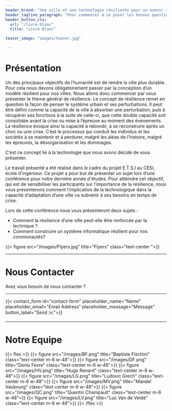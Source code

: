 ```yaml
---
header_brand: "Une ville et une technologie résiliente pour un avenir durable au service de tous."
header_tagline_paragraph: "Pour commencer à se poser les bonnes questions sur notre avenir, nous vous invitons à venir nous écouter parler de la résilience urbaine, assistée par la technologie. Notre but, vous sensibiliser et vous orienter dans la construction d’un avenir plus durable."
header_button_cta:
  url: "/livre-blanc"
  title: "Livre Blanc"

teaser_image: "images/teaser.jpg"

---
```


# Présentation

Un des principaux objectifs de l’humanité est de rendre la ville plus durable. Pour cela nous devons obligatoirement passer par la conception d’un modèle résilient pour nos villes. Nous allons donc commencer par vous présenter le thème général de résilience.
Le concept de résilience remet en question la façon de penser le système urbain et ses perturbations. Il peut être défini comme la capacité de la ville à absorber une perturbation, puis à récupérer ses fonctions à la suite de celle-ci, que cette double capacité soit consolidée avant la crise ou mise à l’épreuve au moment des événements. La résilience évoque ainsi la capacité à rebondir, à se reconstruire après un choc ou une crise. C’est le processus qui conduit les individus et les sociétés à se maintenir et à perdurer, malgré les aléas de l’histoire, malgré les épreuves, la désorganisation et les dommages.
	
C’est ce concept lié à la technologie que nous avons décidé de vous présenter.

Le travail présenté a été réalisé dans le cadre du projet E.T.S.I au CESI, école d'ingénieur. Ce projet a pour but de présenter un sujet lors d’une conférence pour notre dernière année d'études. Pour atteindre cet objectif, qui est de sensibiliser les participants sur l’importance de la résilience, nous vous présenterons comment l’implication de la technologique dans la capacité d’adaptation d’une ville va subvenir à ses besoins en temps de crise.

Lors de cette conférence nous vous présenteront deux sujets : 
* Comment la résilience d’une ville peut-elle être renforcée par la technique ? 
* Comment construire un système informatique résilient pour nos communautés?

{{< figure src="/images/Flyers.jpg" title="Flyers" class="text-center ">}}

---

# Nous Contacter

Avez vous besoin de nous contacter ?

---

{{< contact_form id="contact-form" placeholder_name="Name" placeholder_email="Email Address" placeholder_message="Message" button_label="Send ✉️">}}


---

# Notre Equipe
{{< flex >}}
    {{< figure src="/images/BF.png" title="Baptiste Fischini" class="text-center m-6 w-48">}}
    {{< figure src="/images/DF.png" title="Denis Fevre" class="text-center m-6 w-48">}}
    {{< figure src="/images/HV.png" title="Hugo Renard" class="text-center m-6 w-48">}}
    {{< figure src="/images/LG.png" title="Ludovic Grech" class="text-center m-6 w-48">}}
    {{< figure src="/images/MV.png" title="Mandel Vaubourg" class="text-center m-6 w-48">}}
    {{< figure src="/images/QC.png" title="Quentin Champault" class="text-center m-6 w-48">}}
    {{< figure src="/images/LV.png" title="Luc Van de Velde" class="text-center m-6 w-48">}}
{{< /flex >}}

